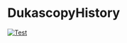 # DukascopyHistory
[![Test](https://github.com/vitali-kurlovich/DukascopyHistory/actions/workflows/test.yml/badge.svg)](https://github.com/vitali-kurlovich/DukascopyHistory/actions/workflows/test.yml)
